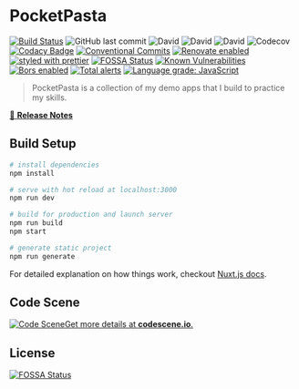 # PocketPasta

[![Build Status](https://travis-ci.com/shadow81627/pocketpasta.svg?branch=master)](https://travis-ci.com/shadow81627/pocketpasta)
![GitHub last commit](https://img.shields.io/github/last-commit/shadow81627/pocketpasta.svg)
![David](https://img.shields.io/david/shadow81627/pocketpasta.svg)
![David](https://img.shields.io/david/dev/shadow81627/pocketpasta.svg)
![David](https://img.shields.io/david/peer/shadow81627/pocketpasta.svg)
![Codecov](https://img.shields.io/codecov/c/github/shadow81627/pocketpasta.svg)
[![Codacy Badge](https://api.codacy.com/project/badge/Grade/c8bbe26d653044de8c944c3a9e2fb0e2)](https://www.codacy.com/app/damien.robinson/pocketpasta?utm_source=github.com&utm_medium=referral&utm_content=shadow81627/pocketpasta&utm_campaign=Badge_Grade)
[![Conventional Commits](https://img.shields.io/badge/Conventional%20Commits-1.0.0-yellow.svg)](https://conventionalcommits.org)
[![Renovate enabled](https://img.shields.io/badge/renovate-enabled-brightgreen.svg)](https://renovatebot.com/)
[![styled with prettier](https://img.shields.io/badge/styled_with-prettier-ff69b4.svg)](https://github.com/prettier/prettier)
[![FOSSA Status](https://app.fossa.io/api/projects/git%2Bgithub.com%2Fshadow81627%2Fpocketpasta.svg?type=shield)](https://app.fossa.io/projects/git%2Bgithub.com%2Fshadow81627%2Fpocketpasta?ref=badge_shield)
[![Known Vulnerabilities](https://snyk.io/test/github/shadow81627/pocketpasta/badge.svg)](https://snyk.io/test/github/shadow81627/pocketpasta)
[![Bors enabled](https://bors.tech/images/badge_small.svg)](https://app.bors.tech/repositories/3)
[![Total alerts](https://img.shields.io/lgtm/alerts/g/shadow81627/pocketpasta.svg?logo=lgtm&logoWidth=18)](https://lgtm.com/projects/g/shadow81627/pocketpasta/alerts/)
[![Language grade: JavaScript](https://img.shields.io/lgtm/grade/javascript/g/shadow81627/pocketpasta.svg?logo=lgtm&logoWidth=18)](https://lgtm.com/projects/g/shadow81627/pocketpasta/context:javascript)

> PocketPasta is a collection of my demo apps that I build to practice my skills.

[📖 **Release Notes**](./CHANGELOG.md)

## Build Setup

```bash
# install dependencies
npm install

# serve with hot reload at localhost:3000
npm run dev

# build for production and launch server
npm run build
npm start

# generate static project
npm run generate
```

For detailed explanation on how things work, checkout [Nuxt.js docs](https://nuxtjs.org).

## Code Scene

[![Code Scene](https://codescene.io/projects/4707/status.svg)Get more details at **codescene.io**.](https://codescene.io/projects/4707/jobs/latest-successful/results)

## License

[![FOSSA Status](https://app.fossa.io/api/projects/git%2Bgithub.com%2Fshadow81627%2Fpocketpasta.svg?type=large)](https://app.fossa.io/projects/git%2Bgithub.com%2Fshadow81627%2Fpocketpasta?ref=badge_large)
